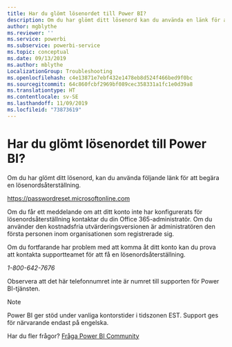 ```yaml
---
title: Har du glömt lösenordet till Power BI?
description: Om du har glömt ditt lösenord kan du använda en länk för att begära en lösenordsåterställning.
author: mgblythe
ms.reviewer: ''
ms.service: powerbi
ms.subservice: powerbi-service
ms.topic: conceptual
ms.date: 09/13/2019
ms.author: mblythe
LocalizationGroup: Troubleshooting
ms.openlocfilehash: c4e13871e7ebf432e1478eb8d524f466bed9f0bc
ms.sourcegitcommit: 64c860fcbf2969bf089cec358331a1fc1e0d39a8
ms.translationtype: HT
ms.contentlocale: sv-SE
ms.lasthandoff: 11/09/2019
ms.locfileid: "73873619"
---
```

# <a name="forgot-your-password-for-power-bi"></a>Har du glömt lösenordet till Power BI?

Om du har glömt ditt lösenord, kan du använda följande länk för att begära en lösenordsåterställning.

<https://passwordreset.microsoftonline.com>

Om du får ett meddelande om att ditt konto inte har konfigurerats för lösenordsåterställning kontaktar du din Office 365-administratör. Om du använder den kostnadsfria utvärderingsversionen är administratören den första personen inom organisationen som registrerade sig.

Om du fortfarande har problem med att komma åt ditt konto kan du prova att kontakta supportteamet för att få en lösenordsåterställning.

*1-800-642-7676*

Observera att det här telefonnumret inte är numret till supporten för Power BI-tjänsten.

> [!NOTE]
> Power BI ger stöd under vanliga kontorstider i tidszonen EST. Support ges för närvarande endast på engelska.

Har du fler frågor? [Fråga Power BI Community](https://community.powerbi.com/)